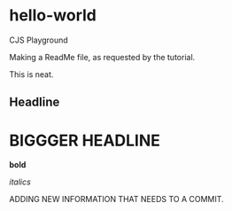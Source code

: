# hello-world
CJS Playground 

Making a ReadMe file, as requested by the tutorial. 

This is neat. 

## Headline

# BIGGGER HEADLINE

**bold**

*italics*

ADDING NEW INFORMATION THAT NEEDS TO A COMMIT. 
